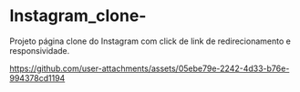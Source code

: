 # Instagram_clone-
 Projeto página clone do Instagram com click de link de redirecionamento e responsividade.  


https://github.com/user-attachments/assets/05ebe79e-2242-4d33-b76e-994378cd1194

